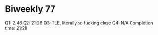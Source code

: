 # Biweekly 77

Q1: 2:46
Q2: 21:28
Q3: TLE, literally so fucking close
Q4: N/A
Completion time: 21:28

